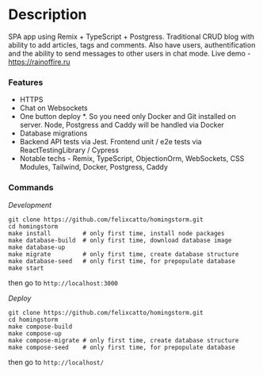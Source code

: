 # Description

SPA app using Remix + TypeScript + Postgress. Traditional CRUD blog with ability to add articles, tags and comments. Also have users, authentification and the ability to send messages to other users in chat mode. Live demo - https://rainoffire.ru

### Features

- HTTPS
- Chat on Websockets
- One button deploy \*. So you need only Docker and Git installed on server. Node, Postgress and Caddy will be handled via Docker
- Database migrations
- Backend API tests via Jest. Frontend unit / e2e tests via ReactTestingLibrary / Cypress
- Notable techs - Remix, TypeScript, ObjectionOrm, WebSockets, CSS Modules, Tailwind, Docker, Postgress, Caddy

### Commands

_Development_

```
git clone https://github.com/felixcatto/homingstorm.git
cd homingstorm
make install         # only first time, install node packages
make database-build  # only first time, download database image
make database-up
make migrate         # only first time, create database structure
make database-seed   # only first time, for prepopulate database
make start
```

then go to `http://localhost:3000`

_Deploy_

```
git clone https://github.com/felixcatto/homingstorm.git
cd homingstorm
make compose-build
make compose-up
make compose-migrate # only first time, create database structure
make compose-seed    # only first time, for prepopulate database
```

then go to `http://localhost/`
